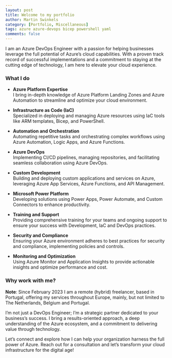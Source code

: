```yaml
---
layout: post
title: Welcome to my portfolio
author: Martin Swinkels
category: [Portfolio, Miscellaneous]
tags: azure azure-devops bicep powershell yaml
comments: false
---
```


I am an Azure DevOps Engineer with a passion for helping businesses leverage the full potential of Azure’s cloud capabilities. With a proven track record of successful implementations and a commitment to staying at the cutting edge of technology, I am here to elevate your cloud experience.

### What I do

- **Azure Platform Expertise**  
  I bring in-depth knowledge of Azure Platform Landing Zones and Azure Automation to streamline and optimize your cloud environment.

- **Infrastructure as Code (IaC)**  
  Specialized in deploying and managing Azure resources using IaC tools like ARM templates, Bicep, and PowerShell.

- **Automation and Orchestration**  
  Automating repetitive tasks and orchestrating complex workflows using Azure Automation, Logic Apps, and Azure Functions.

- **Azure DevOps**  
  Implementing CI/CD pipelines, managing repositories, and facilitating seamless collaboration using Azure DevOps.

- **Custom Development**  
  Building and deploying custom applications and services on Azure, leveraging Azure App Services, Azure Functions, and API Management.

- **Microsoft Power Platform**  
  Developing solutions using Power Apps, Power Automate, and Custom Connectors to enhance productivity.

- **Training and Support**  
  Providing comprehensive training for your teams and ongoing support to ensure your success with Development, IaC and DevOps practices.

- **Security and Compliance**  
  Ensuring your Azure environment adheres to best practices for security and compliance, implementing policies and controls.

- **Monitoring and Optimization**  
  Using Azure Monitor and Application Insights to provide actionable insights and optimize performance and cost.

### Why work with me?

<div class="important">
    <p><strong>Note</strong>: Since February 2023 I am a remote (hybrid) freelancer, based in Portugal, offering my services throughout Europe, mainly, but not limited to The Netherlands, Belgium and Portugal.</p>
</div>

I’m not just a DevOps Engineer; I’m a strategic partner dedicated to your business’s success. I bring a results-oriented approach, a deep understanding of the Azure ecosystem, and a commitment to delivering value through technology.

Let’s connect and explore how I can help your organization harness the full power of Azure. Reach out for a consultation and let’s transform your cloud infrastructure for the digital age!

<!--
For more instructions head over to the [Jekyll Now repository](https://github.com/barryclark/jekyll-now) on GitHub.
-->
